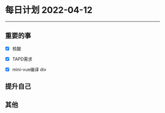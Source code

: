 #  每日计划 2022-04-12
---
## 重要的事
- [x]  核酸
- [x]  TAPD需求
- [x]  mini-vue编译 div



## 提升自己

  



## 其他








